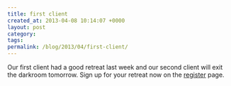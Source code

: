 ```yaml
---
title: first client
created_at: 2013-04-08 10:14:07 +0000
layout: post
category: 
tags: 
permalink: /blog/2013/04/first-client/
---
```


Our first client had a good retreat last week and our second client will exit the darkroom tomorrow. Sign up for your retreat now on the [register][1] page.

   [1]: /prepare/

